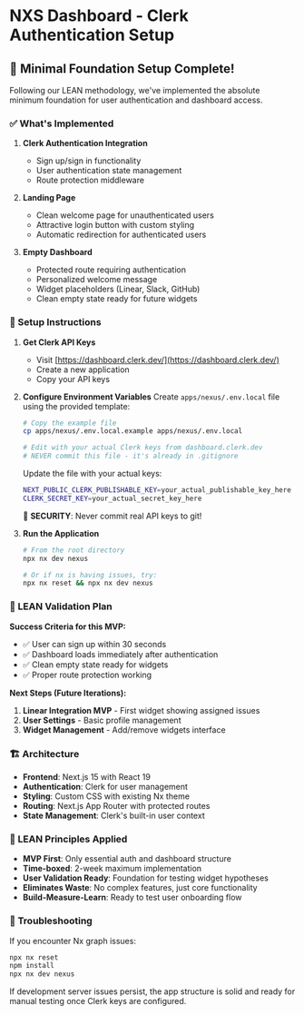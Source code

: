 # NXS Dashboard - Clerk Authentication Setup

## 🚀 Minimal Foundation Setup Complete!

Following our LEAN methodology, we've implemented the absolute minimum foundation for user authentication and dashboard access.

### ✅ What's Implemented

1. **Clerk Authentication Integration**
   - Sign up/sign in functionality
   - User authentication state management
   - Route protection middleware

2. **Landing Page**
   - Clean welcome page for unauthenticated users
   - Attractive login button with custom styling
   - Automatic redirection for authenticated users

3. **Empty Dashboard**
   - Protected route requiring authentication
   - Personalized welcome message
   - Widget placeholders (Linear, Slack, GitHub)
   - Clean empty state ready for future widgets

### 🔧 Setup Instructions

1. **Get Clerk API Keys**
   - Visit [https://dashboard.clerk.dev/](https://dashboard.clerk.dev/)
   - Create a new application
   - Copy your API keys

2. **Configure Environment Variables**
   Create `apps/nexus/.env.local` file using the provided template:
   ```bash
   # Copy the example file
   cp apps/nexus/.env.local.example apps/nexus/.env.local
   
   # Edit with your actual Clerk keys from dashboard.clerk.dev
   # NEVER commit this file - it's already in .gitignore
   ```
   
   Update the file with your actual keys:
   ```bash
   NEXT_PUBLIC_CLERK_PUBLISHABLE_KEY=your_actual_publishable_key_here
   CLERK_SECRET_KEY=your_actual_secret_key_here
   ```
   
   🚨 **SECURITY**: Never commit real API keys to git!

3. **Run the Application**
   ```bash
   # From the root directory
   npx nx dev nexus
   
   # Or if nx is having issues, try:
   npx nx reset && npx nx dev nexus
   ```

### 🎯 LEAN Validation Plan

**Success Criteria for this MVP:**
- ✅ User can sign up within 30 seconds
- ✅ Dashboard loads immediately after authentication  
- ✅ Clean empty state ready for widgets
- ✅ Proper route protection working

**Next Steps (Future Iterations):**
1. **Linear Integration MVP** - First widget showing assigned issues
2. **User Settings** - Basic profile management
3. **Widget Management** - Add/remove widgets interface

### 🏗️ Architecture

- **Frontend**: Next.js 15 with React 19
- **Authentication**: Clerk for user management
- **Styling**: Custom CSS with existing Nx theme
- **Routing**: Next.js App Router with protected routes
- **State Management**: Clerk's built-in user context

### 🔄 LEAN Principles Applied

- **MVP First**: Only essential auth and dashboard structure
- **Time-boxed**: 2-week maximum implementation
- **User Validation Ready**: Foundation for testing widget hypotheses
- **Eliminates Waste**: No complex features, just core functionality
- **Build-Measure-Learn**: Ready to test user onboarding flow

### 🐛 Troubleshooting

If you encounter Nx graph issues:
```bash
npx nx reset
npm install
npx nx dev nexus
```

If development server issues persist, the app structure is solid and ready for manual testing once Clerk keys are configured.
